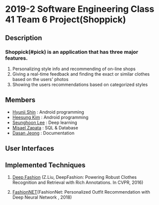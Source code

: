 2019-2 Software Engineering Class 41 Team 6 Project(Shoppick)
===============

## Description

### Shoppick(#pick) is an application that has three major features.

1. Personalizing style info and recommending of on-line shops
2. Giving a real-time feedback and finding the exact or similar clothes based on the users' photos
3. Showing the users recommendations based on categorized styles

## Members

* [Hyunji Shin](https://github.com/guswl98) : Android programming
* [Heesung Kim](https://github.com/khsung) : Android programming
* [Seunghoon Lee](https://github.com/SeungHoon00) : Deep learning
* [Misael Zapata](https://github.com/Misaeljzg) : SQL & Database
* [Dasan Jeong](https://github.com) : Documentation

## User Interfaces

## Implemented Techniques

1. [Deep Fashion](http://mmlab.ie.cuhk.edu.hk/projects/DeepFashion.html) (Z.Liu, DeepFashion: Powering Robust Clothes Recognition and Retrieval
with Rich Annotations. In CVPR, 2016)

2. [FashionNET](https://arxiv.org/abs/1810.02443)(FashionNet: Personalized Outfit Recommendation with Deep Neural Network
, 2018)




